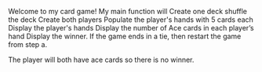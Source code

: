 Welcome to my card game!
My main function will 
Create one deck
shuffle the deck
Create both players
Populate the player's hands with 5 cards each
Display the player's hands
Display the number of Ace cards in each player’s hand
Display the winner.
If the game ends in a tie, then restart the game from step a.

 The player will both have ace cards so there is no winner.
